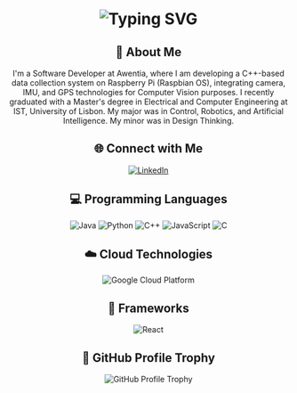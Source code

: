 <div align="center">
    <h1>
        <img src="https://readme-typing-svg.herokuapp.com?font=Jetbrains+mono&size=40&duration=3000&color=7CB9E8&center=true&vCenter=true&width=435&lines=Hey..+I'm+Teresa;This+is..;..my+Github..;" alt="Typing SVG"/>
    </h1>    
</div>

<div align="center">
    <h2>🚀 About Me</h2>
    <p>I'm a Software Developer at Awentia, where I am developing a C++-based data collection system on Raspberry Pi (Raspbian OS), integrating camera, IMU, and GPS technologies for Computer Vision purposes. I recently graduated with a Master's degree in Electrical and Computer Engineering at IST, University of Lisbon. My major was in Control, Robotics, and Artificial Intelligence. My minor was in Design Thinking.</p>
</div>

<div align="center">
    <h2 align="center" class="section-heading">🌐 Connect with Me</h2>
    <a href="https://www.linkedin.com/in/teresaacsf/">
        <img src="https://img.shields.io/badge/LinkedIn-0077B5?style=for-the-badge&logo=linkedin&logoColor=white" alt="LinkedIn"/>
    </a>
</div>


<h2 align="center" class="section-heading">💻 Programming Languages</h2>
<div align="center">
    <img src="https://img.shields.io/badge/Java-007396?style=for-the-badge&logo=java&logoColor=white" alt="Java" />
    <img src="https://img.shields.io/badge/Python-3776AB?style=for-the-badge&logo=python&logoColor=white" alt="Python"/>
    <img src="https://img.shields.io/badge/C++-00599C?style=for-the-badge&logo=c%2B%2B&logoColor=white" alt="C++"/>
    <img src="https://img.shields.io/badge/JavaScript-F7DF1E?style=for-the-badge&logo=javascript&logoColor=black" alt="JavaScript"/>
    <img src="https://img.shields.io/badge/C-00599C?style=for-the-badge&logo=c&logoColor=white" alt="C"/>
</div>


<h2 align="center" class="section-heading">☁️ Cloud Technologies</h2>
<div align="center">
    <img src="https://img.shields.io/badge/Google_Cloud_Platform-4285F4?style=for-the-badge&logo=google-cloud&logoColor=white" alt="Google Cloud Platform" />
    <!-- Add more badges similarly -->
</div>


<h2 align="center" class="section-heading">🔧 Frameworks</h2>
<div align="center">
    <img src="https://img.shields.io/badge/React-20232A?style=for-the-badge&logo=react&logoColor=61DAFB" alt="React"/>
    <!-- Add more badges similarly -->
</div>


<div align="center">
    <h2 align="center" class="section-heading">🎨 GitHub Profile Trophy</h2>
    <img src="https://github-profile-trophy.vercel.app/?username=[teresaacsf]&theme=onedark" alt="GitHub Profile Trophy"/>
</div>
